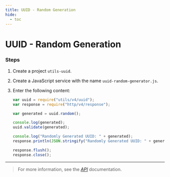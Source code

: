 ```yaml
---
title: UUID - Random Generation
hide:
  - toc
---
```


# UUID - Random Generation

### Steps

1. Create a project `utils-uuid`.
2. Create a JavaScript service with the name `uuid-random-generator.js`.
3. Enter the following content:

    ```javascript
    var uuid = require("utils/v4/uuid");
    var response = require("http/v4/response");

    var generated = uuid.random();

    console.log(generated);
    uuid.validate(generated);

    console.log("Randomly Generated UUID: " + generated);
    response.println(JSON.stringify("Randomly Generated UUID: " + generated));

    response.flush();
    response.close();
    ```

---

> For more information, see the _[API](https://www.dirigible.io/api/utils/uuid/)_ documentation.

